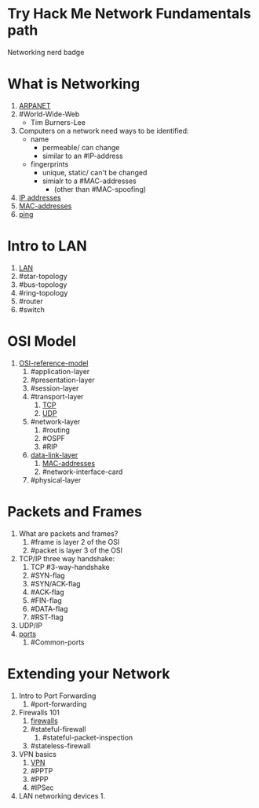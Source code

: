 
# Try Hack Me Network Fundamentals path
Networking nerd badge

# What is Networking
1. [ARPANET](/networking/ARPANET.md)
2. #World-Wide-Web
	- Tim Burners-Lee
3. Computers on a network need ways to be identified:
	- name
		- permeable/ can change
		- similar to an #IP-address
	- fingerprints
		- unique, static/ can't be changed
		- simialr to a #MAC-addresses 
			- (other than #MAC-spoofing)
4. [IP addresses](networking/OSI/IP-addresses.md)
5. [MAC-addresses](networking/OSI/MAC-addresses.md)
6. [ping](ping.md)

# Intro to LAN
1. [LAN](/networking/routing/LAN.md)
2. #star-topology 
3. #bus-topology 
4. #ring-topology 
5. #router 
6. #switch 

# OSI Model
1. [OSI-reference-model](/networking/OSI/OSI-reference-model.md)
	1. #application-layer 
	2. #presentation-layer 
	3. #session-layer 
	4. #transport-layer 
		1. [TCP](/networking/protocols/TCP.md)
		2. [UDP](/networking/protocols/UDP.md)
	5. #network-layer 
		1. #routing 
		2. #OSPF
		3. #RIP
	6. [data-link-layer](/networking/OSI/data-link-layer.md)
		1. [MAC-addresses](/networking/OSI/MAC-addresses.md)
		2. #network-interface-card 
	7. #physical-layer 

# Packets and Frames
1. What are packets and frames?
	1. #frame is layer 2 of the OSI
	2. #packet is layer 3 of the OSI
2. TCP/IP three way handshake:
	1. TCP #3-way-handshake 
	2. #SYN-flag 
	3. #SYN/ACK-flag 
	4. #ACK-flag 
	5. #FIN-flag 
	6. #DATA-flag 
	7. #RST-flag 
3. UDP/IP
4. [ports](/networking/ports.md)
	1. #Common-ports 

# Extending your Network
1. Intro to Port Forwarding
	1. #port-forwarding 
2. Firewalls 101
	1. [firewalls](/cybersecurity/defense/firewalls.md)
	2. #stateful-firewall 
		1. #stateful-packet-inspection 
	3. #stateless-firewall 
3. VPN basics
	1. [VPN](/networking/routing/VPN.md)
	2. #PPTP 
	3. #PPP 
	4. #IPSec 
4. LAN networking devices
	1. 